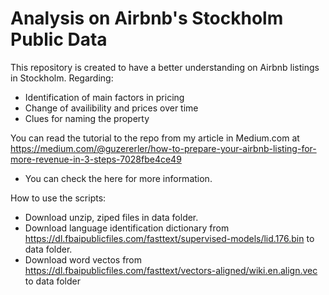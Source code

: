 # Analysis on Airbnb's Stockholm Public Data

This repository is created to have a better understanding on Airbnb listings in Stockholm. Regarding:
  - Identification of main factors in pricing
  - Change of availibility and prices over time
  - Clues for naming the property

You can read the tutorial to the repo from my article in Medium.com at https://medium.com/@guzererler/how-to-prepare-your-airbnb-listing-for-more-revenue-in-3-steps-7028fbe4ce49
  
- You can check the here for more information. 
  
How to use the scripts:
- Download unzip, ziped files in data folder.
- Download language identification dictionary from https://dl.fbaipublicfiles.com/fasttext/supervised-models/lid.176.bin to data folder.
- Download word vectos from https://dl.fbaipublicfiles.com/fasttext/vectors-aligned/wiki.en.align.vec to data folder
